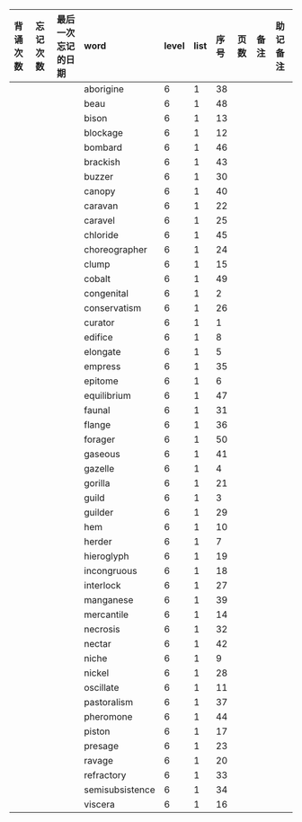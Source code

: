 |背诵次数|忘记次数|最后一次忘记的日期|word|level|list|序号|页数|备注|助记备注|
|:--|:--|:--|:--|:--|:--|:--|:--|:--|:--|
||||aborigine|6|1|38||||
||||beau|6|1|48||||
||||bison|6|1|13||||
||||blockage|6|1|12||||
||||bombard|6|1|46||||
||||brackish|6|1|43||||
||||buzzer|6|1|30||||
||||canopy|6|1|40||||
||||caravan|6|1|22||||
||||caravel|6|1|25||||
||||chloride|6|1|45||||
||||choreographer|6|1|24||||
||||clump|6|1|15||||
||||cobalt|6|1|49||||
||||congenital|6|1|2||||
||||conservatism|6|1|26||||
||||curator|6|1|1||||
||||edifice|6|1|8||||
||||elongate|6|1|5||||
||||empress|6|1|35||||
||||epitome|6|1|6||||
||||equilibrium|6|1|47||||
||||faunal|6|1|31||||
||||flange|6|1|36||||
||||forager|6|1|50||||
||||gaseous|6|1|41||||
||||gazelle|6|1|4||||
||||gorilla|6|1|21||||
||||guild|6|1|3||||
||||guilder|6|1|29||||
||||hem|6|1|10||||
||||herder|6|1|7||||
||||hieroglyph|6|1|19||||
||||incongruous|6|1|18||||
||||interlock|6|1|27||||
||||manganese|6|1|39||||
||||mercantile|6|1|14||||
||||necrosis|6|1|32||||
||||nectar|6|1|42||||
||||niche|6|1|9||||
||||nickel|6|1|28||||
||||oscillate|6|1|11||||
||||pastoralism|6|1|37||||
||||pheromone|6|1|44||||
||||piston|6|1|17||||
||||presage|6|1|23||||
||||ravage|6|1|20||||
||||refractory|6|1|33||||
||||semisubsistence|6|1|34||||
||||viscera|6|1|16||||
